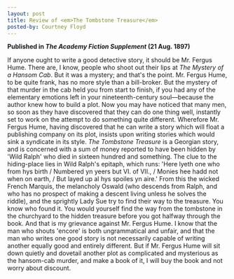 ```yaml
---
layout: post
title: Review of <em>The Tombstone Treasure</em>
posted-by: Courtney Floyd
---
```


<strong> Published in *The Academy Fiction Supplement* (21 Aug. 1897)</strong>

If anyone ought to write a good detective story, it should be Mr. Fergus Hume. There are, I know, people who shoot out their
lips at <em>The Mystery of a Hansom Cab</em>. But it was a mystery; and that's the point. Mr. Fergus Hume, to be quite frank, 
has no more style than a bill-broker. But the mystery of that murder in the cab held you from start to finish, if you had 
any of the elementary emotions left in your nineteenth-century soul––because the author knew how to build a plot. 
Now you may have noticed that many men, so soon as they have discovered that they can do one thing well, instantly set to 
work on the attempt to do something quite different. Wherefore Mr. Fergus Hume, having discovered that he can write a story 
which will float a publishing company on its plot, insists upon writing stories which would sink a syndicate in its style. 
<em>The Tombstone Treasure</em> is a Georgian story, and is concerned with a sum of money reported to have been hidden by 'Wild Ralph' 
who died in sixteen hundred and something. The clue to the hiding-place lies in Wild Ralph's epitaph, which runs: 'Here lyeth 
one who from hys birth / Numbered yn yeers but VI. of VII., / Monies hee hadd not when on earth, / But layed up al hys spoiles 
yn aire.' From this the wicked French Marquis, the melancholy Oswald (who descends from Ralph, and who has no prospect of 
making a descent living unless he solves the riddle), and the sprightly Lady Sue try to find their way to the treasure. 
You know who found it. You would yourself find the way from the tombstone in the churchyard to the hidden treasure before 
you got halfway through the book. And that is my grievance against Mr. Fergus Hume. I know that the man who shouts 'encore' 
is both ungrammatical and unfair, and that the man who writes one good story is not necessarily capable of writing another 
equally good and entirely different. But if Mr. Fergus Hume will sit down quietly and dovetail another plot as complicated 
and mysterious as the hansom-cab murder, and make a book of it, I will buy the book and not worry about discount. 
